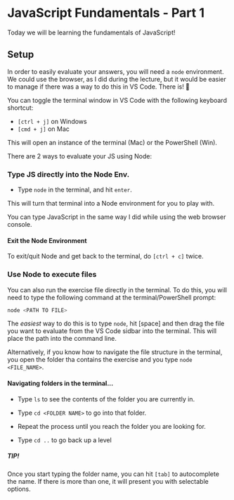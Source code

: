 # JavaScript Fundamentals - Part 1

Today we will be learning the fundamentals of JavaScript!

## Setup

In order to easily evaluate your answers, you will need a `node` environment. We could use the browser, as I did during the lecture, but it would be easier to manage if there was a way to do this in VS Code. There is! 🤯

You can toggle the terminal window in VS Code with the following keyboard shortcut:

- `[ctrl + j]` on Windows
- `[cmd + j]` on Mac

This will open an instance of the terminal (Mac) or the PowerShell (Win).

There are 2 ways to evaluate your JS using Node:

### Type JS directly into the Node Env.

- Type `node` in the terminal, and hit `enter`.

This will turn that terminal into a Node environment for you to play with.

You can type JavaScript in the same way I did while using the web browser console.

#### Exit the Node Environment

To exit/quit Node and get back to the terminal, do `[ctrl + c]` twice.

### Use Node to execute files

You can also run the exercise file directly in the terminal. To do this, you will need to type the following command at the terminal/PowerShell prompt:

```js
node <PATH TO FILE>
```

The _easiest_ way to do this is to type `node`, hit [space] and then drag the file you want to evaluate from the VS Code sidbar into the terminal. This will place the path into the command line.

Alternatively, if you know how to navigate the file structure in the terminal, you open the folder tha contains the exercise and you type `node <FILE_NAME>`.

#### Navigating folders in the terminal...

- Type `ls` to see the contents of the folder you are currently in.
- Type `cd <FOLDER NAME>` to go into that folder.
- Repeat the process until you reach the folder you are looking for.

- Type `cd ..` to go back up a level

##### TIP!

Once you start typing the folder name, you can hit `[tab]` to autocomplete the name. If there is more than one, it will present you with selectable options.
